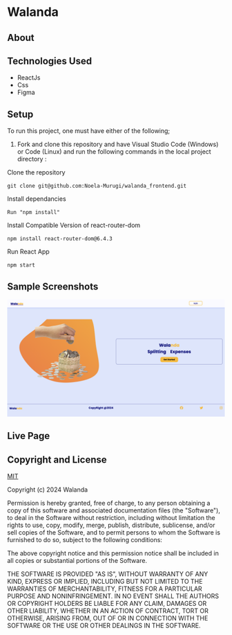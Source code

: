 # Walanda

## About

## Technologies Used
+ ReactJs
+ Css
+ Figma

## Setup
To run this project, one must have either of the following;

1. Fork and clone this repository and have Visual Studio Code (Windows) or Code (Linux) and run the following commands in the local project directory :<br>

Clone the repository
```
git clone git@github.com:Noela-Murugi/walanda_frontend.git
```
Install dependancies
```
Run "npm install"
```
Install Compatible Version of react-router-dom
```
npm install react-router-dom@6.4.3
```
Run React App
```
npm start
```

## Sample Screenshots
![imgg1.png](frontend/imgg1.png)


## Live Page

<!-- [Frontend Link]() -->

## Copyright and License
[MIT](https://)

Copyright (c) 2024 Walanda

Permission is hereby granted, free of charge, to any person obtaining a copy of this software and associated documentation files (the "Software"), to deal in the Software without restriction, including without limitation the rights to use, copy, modify, merge, publish, distribute, sublicense, and/or sell copies of the Software, and to permit persons to whom the Software is furnished to do so, subject to the following conditions:

The above copyright notice and this permission notice shall be included in all copies or substantial portions of the Software.

THE SOFTWARE IS PROVIDED "AS IS", WITHOUT WARRANTY OF ANY KIND, EXPRESS OR IMPLIED, INCLUDING BUT NOT LIMITED TO THE WARRANTIES OF MERCHANTABILITY, FITNESS FOR A PARTICULAR PURPOSE AND NONINFRINGEMENT. IN NO EVENT SHALL THE AUTHORS OR COPYRIGHT HOLDERS BE LIABLE FOR ANY CLAIM, DAMAGES OR OTHER LIABILITY, WHETHER IN AN ACTION OF CONTRACT, TORT OR OTHERWISE, ARISING FROM, OUT OF OR IN CONNECTION WITH THE SOFTWARE OR THE USE OR OTHER DEALINGS IN THE SOFTWARE.
